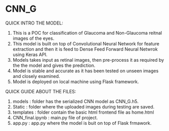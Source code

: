 # CNN_G
QUICK INTRO THE MODEL:
1. This is a POC for classification of Glaucoma and Non-Glaucoma reitnal images of the eyes.
2. This model is built on top of Convolutional Neural Network for feature extraction and then it is feed 
   to Dense Feed Forward Neural Netwrok using Keras API.
3. Models takes input as retinal images, then pre-process it as required by the the model and gives the prediction.
4. Model is stable and accurate as it has been tested on unseen images and closely examined.
6. Model is deployed on local machine using Flask framework.

QUICK GUIDE ABOUT THE FILES:
1. models : folder has the serialized CNN model as CNN_G.h5.
2. Static : folder where the uploaded images during testing are saved.
3. templates : folder contain the basic html frontend file as home.html
4. CNN_final.ipynb : main.py file of project.
5. app.py : app.py where the model is buit on top of Flask frmawork.
